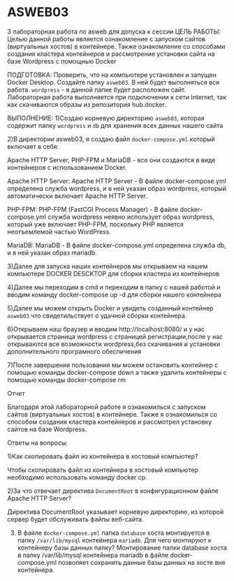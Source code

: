 # ASWEB03
3 лабораторная работа по asweb для допуска к сессии
ЦЕЛЬ РАБОТЫ:
Целью данной работы является ознакомление с запуском сайтов (виртуальных хостов) в 
контейнере. Также ознакомление со способами  создания кластера контейнеров и рассмотрение
установки сайта на базе Wordpress с помощнью Docker

ПОДГОТОВКА:
Проверить, что на компьютере установлен и запущен Docker Desktop.
Создайте папку `asweb03`. В ней будет выполняться вся работа.
 `wordpress` - в данной папке будет расположен сайт.
Лабораторная работа выполняется при подключении к сети Internet, так как скачиваются 
образы из репозитория hub.docker.

ВЫПОЛНЕНИЕ:
1)Cоздаю корневую директорию `asweb03`, которая содержит папку `wordpress` и `db` для хранения всех данных нашего сайта

2)В директории asweb03, я создаю файл `docker-compose.yml` который включает в себя:

Apache HTTP Server, PHP-FPM и MariaDB - все они создаются в виде контейнеров с использованием Docker.

Apache HTTP Server:
Apache HTTP Server - В файле docker-compose.yml определена служба wordpress, и в ней указан образ wordpress, который автоматически включает Apache HTTP Server.

PHP-FPM:
PHP-FPM (FastCGI Process Manager) - В файле docker-compose.yml служба wordpress неявно использует образ wordpress, который уже включает PHP-FPM, поскольку PHP является неотъемлемой частью WordPress.

MariaDB:
MariaDB - В файле docker-compose.yml определена служба db, и в ней указан образ mariadb.

3)Далее для запуска наших контейнеров мы открываем на нашем компьютере DOCKER DESCKTOP для сборки кластера из контейнеров

4)Далее мы переходим в cmd и переходим в папку с нашей работой и вводим команду docker-compose up -d для сборки нашего контейнера

5)Далее мы можем открыть Docker и увидеть созданный контейнер `asweb03` что свидетильствует о удачной сборки контейнера.

6)Открываем наш браузер и вводим http://localhost:8080/ и у нас открывается страница wordpress с страницей регистрации,после у нас открываются все возможности wordpress,без скачивания и установки дополнительного програмного обеспичения

7)После завершения пользования мы можем остановить контейнер с помощью команды docker-compose down а также удалить контейнеры с помощью команды docker-compose rm

Отчет

Благодаря этой лабораторной работе я ознакомилься с запуском сайтов (виртуальных хостов) в 
контейнере. Также я ознакомилься со способом создания кластера контейнеров и рассмотрел
установку сайтов на базе Wordpress.

Ответы на вопросы:

1)Как скопировать файл из контейнера в хостовый компьютер?

Чтобы скопировать файл из контейнера в хостовый компьютер необходимо использовать 
команду docker cp.

2)За что отвечает директива `DocumentRoot` в конфигурационном файле Apache HTTP Server?

Директива DocumentRoot указывает корневую директорию, из которой сервер будет обслуживать файлы веб-сайта. 

3) В файле `docker-compose.yml` папка `database` хоста монтируется в папку `/var/lib/mysql` контейнера `mariadb`. Для чего монтируют к контейнеру базы данных папку?
Монтирование папки database хоста в папку /var/lib/mysql контейнера mariadb в файле docker-compose.yml позволяет сохранять данные базы данных на хосте вне контейнера.
